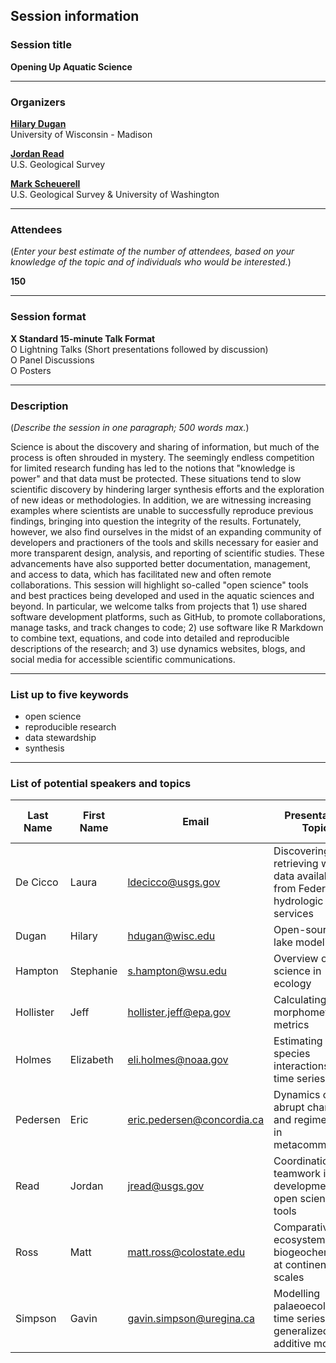 
## Session information

### Session title

**Opening Up Aquatic Science**

-----

### Organizers

[**Hilary Dugan**](https://dugan.limnology.wisc.edu)  
University of Wisconsin - Madison

[**Jordan Read**](https://www.usgs.gov/staff-profiles/jordan-s-read)  
U.S. Geological Survey

[**Mark Scheuerell**](https://faculty.washington.edu/scheuerl/)  
U.S. Geological Survey & University of Washington

-----

### Attendees

(*Enter your best estimate of the number of attendees, based on your knowledge of the topic and of individuals who would be interested.*)

**150**

-----

### Session format

**X Standard 15-minute Talk Format**  
O Lightning Talks (Short presentations followed by discussion)  
O Panel Discussions  
O Posters

-----

### Description

(*Describe the session in one paragraph; 500 words max.*)

Science is about the discovery and sharing of information, but much of the process is often shrouded in mystery. The seemingly endless competition for limited research funding has led to the notions that "knowledge is power" and that data must be protected. These situations tend to slow scientific discovery by hindering larger synthesis efforts and the exploration of new ideas or methodologies. In addition, we are witnessing increasing examples where scientists are unable to successfully reproduce previous findings, bringing into question the integrity of the results. Fortunately, however, we also find ourselves in the midst of an expanding community of developers and practioners of the tools and skills necessary for easier and more transparent design, analysis, and reporting of scientific studies. These advancements have also supported better documentation, management, and access to data, which has facilitated new and often remote collaborations. This session will highlight so-called "open science" tools and best practices being developed and used in the aquatic sciences and beyond. In particular, we welcome talks from projects that 1) use shared software development platforms, such as GitHub, to promote collaborations, manage tasks, and track changes to code; 2) use software like R Markdown to combine text, equations, and code into detailed and reproducible descriptions of the research; and 3) use dynamics websites, blogs, and social media for accessible scientific communications.

-----

### List up to five keywords

  - open science
  - reproducible research
  - data stewardship
  - synthesis

-----

### List of potential speakers and topics

| Last Name | First Name | Email | Presentation Topic | Tentative Title | Speaker invited? | Speaker tentatively confirmed? |
| --------- | ---------- | ----- | ------------------ | --------------- | :--------------: | :----------------------------: |
| De Cicco  | Laura      | <ldecicco@usgs.gov>          | Discovering and retrieving water data available from Federal hydrologic web services | *tentative title* |        23 Sept 2019        |               Y                |
| Dugan     | Hilary     | <hdugan@wisc.edu>          | Open-source lake modeling | *tentative title* |        23 Sept 2019         |               Y                |
| Hampton   | Stephanie  | <s.hampton@wsu.edu>          | Overview of open science in ecology                                                  | *tentative title* |       23 Sept 2019         |               Y                |
| Hollister | Jeff       | <hollister.jeff@epa.gov>     | Calculating lake morphometry metrics                                                 | *tentative title* |        23 Sept 2019         |               Y                |
| Holmes    | Elizabeth  | <eli.holmes@noaa.gov>        | Estimating species interactions from time series data                                | *tentative title* |        23 Sept 2019         |               Y                |
| Pedersen  | Eric       | <eric.pedersen@concordia.ca> | Dynamics of abrupt change and regime shifts in metacommunities                       | *tentative title* |        23 Sept 2019         |               Cannot                |
| Read      | Jordan     | <jread@usgs.gov>             | Coordination and teamwork in the development of open science tools                   | *tentative title* |        23 Sept 2019         |               Y                |
| Ross      | Matt     | <matt.ross@colostate.edu>      | Comparative ecosystem biogeochemistry at continental scales                   | *tentative title* |        23 Sept 2019         |               Y                |
| Simpson   | Gavin      | <gavin.simpson@uregina.ca>   | Modelling palaeoecological time series using generalized additive models             | *tentative title* |        23 Sept 2019         |               Y                |
